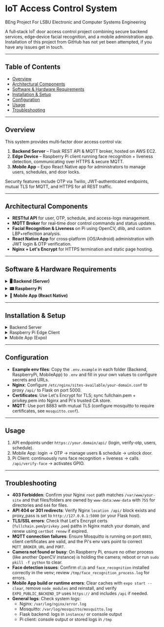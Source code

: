 # IoT Access Control System 
BEng Project For LSBU Electronic and Computer Systems Engineering

A full‑stack IoT door access control project combining secure backend services, edge‑device facial recognition, and a mobile administration app.
Installation of this project from GitHub has not yet been attempted, if you have any issues get in touch.


---
## Table of Contents
- [Overview](#overview)
- [Architectural Components](#architectural-components)
- [Software & Hardware Requirements](#software--hardware-requirements)
- [Installation & Setup](#installation--setup)
- [Configuration](#configuration)
- [Usage](#usage)
- [Troubleshooting](#troubleshooting)

---
## Overview
This system provides multi‑factor door access control via:

1. **Backend Server** – Flask REST API & MQTT broker, hosted on AWS EC2.
2. **Edge Device** – Raspberry Pi client running face recognition + liveness detection, communicating over HTTPS & secure MQTT.
3. **Mobile App** – Expo React Native app for administrators to manage users, schedules, and door locks.

Security features include OTP via Twilio, JWT‑authenticated endpoints, mutual TLS for MQTT, and HTTPS for all REST traffic.

---
## Architectural Components
- **RESTful API** for user, OTP, schedule, and access-logs management.
- **MQTT Broker** for real‑time door control commands and status updates.
- **Facial Recognition & Liveness** on Pi using OpenCV, dlib, and custom LBP+reflection analysis.
- **React Native App** for cross‑platform (iOS/Android) administration with JWT login & OTP verification.
- **Nginx + Let's Encrypt** for HTTPS termination and static page hosting.

---
## Software & Hardware Requirements
<details>
<summary><strong>🖥️ Backend (Server)</strong></summary>

- Operating System: Ubuntu 22.04 LTS (Jammy Jellyfish)
- Python: 3.10.x
- Flask: 2.2.3
- Flask‑Bcrypt: 1.0.1
- Flask‑CORS: 3.0.10
- Flask‑JWT‑Extended: 4.4.4
- Flask‑MQTT: 1.1.1
- Flask‑RESTful: 0.3.9
- Flask‑SQLAlchemy: 3.0.3
- python‑dotenv: 1.0.0
- SQLAlchemy: 2.0.4
- Twilio: 7.16.4
- Requests: 2.28.2
- Nginx: latest (via apt)
- Mosquitto (MQTT): latest (via apt)
- SQLite: embedded local database for Flask-SQLAlchemy

</details>

<details>
<summary><strong>📟 Raspberry Pi</strong></summary>

- Hardware: Raspberry Pi 4 Model B (4GB RAM)
- Operating System: Ubuntu 24.04 LTS for arm64/Desktop
- Python: 3.10.x
- OpenCV (headless): opencv‑python‑headless
- face_recognition (dlib dependency)
- dlib: latest
- numpy: latest
- Flask: 2.2.3 (for Pi‑hosted UI)
- MQTT Handler: paho‑mosquitto via Flask‑MQTT

</details>

<details>
<summary><strong>📱 Mobile App (React Native)</strong></summary>

- Node.js: >=16.x (LTS recommended)
- npm: >=8.x
- Expo CLI: ~6.x
- Expo SDK: ~52.0.37
- React Native: 0.76.7
- Dependencies (see `MobileApp/package.json`):
  - @expo/vector-icons
  - expo‑router, expo‑secure-store, expo‑splash‑screen, expo‑constants, etc.
  - react‑native‑paper, react‑native‑reanimated, @react-navigation/*
  - react‑native-webview, async‑storage, datetimepicker, etc.

</details>

---
## Installation & Setup

<details>
<summary>Backend Server</summary>

```bash
# 1.1 Clone the repo
git clone <your-repo-url>
cd IoT-Access-Control-System/Backend

# 1.2 Update and install system packages
sudo apt update && sudo apt install -y python3 python3-venv python3-pip nginx mosquitto mosquitto-clients

# 1.3 Create Python virtual environment
env=venv && python3 -m venv $env && source $env/bin/activate

# 1.4 Install Python dependencies
pip install --upgrade pip
pip install -r requirements.txt

# 1.5 Configure environment variables
cp .env.example .env  # edit .env to add your own TWILIO, MQTT, JWT settings

# 1.6 Start and enable the backend service
./start_backend.sh
```

</details>


<details>
<summary>Raspberry Pi Edge Client</summary>

```bash
# 2.1 Prepare the Pi (Ubuntu 24.04)
sudo apt update && sudo apt install -y python3 python3-venv python3-pip python3-opencv mosquitto mosquitto-clients nginx

# 2.2 Clone and enter the Pi client directory
git clone <your-repo-url>
cd IoT-Access-Control-System/RaspberryPi

# 2.3 Create virtual environment and install dependencies
python3 -m venv venv && source venv/bin/activate
pip install --upgrade pip
pip install -r requirements.txt

# 2.4 Configure certificates for MQTT and HTTPS
cp .env.example .env  # update BACKEND_URL, MQTT, cert paths
sudo cp $CA_CERT_PATH /usr/local/share/ca-certificates/pi-ca.crt
sudo update-ca-certificates

# 2.5 Start the Pi client
python3 main.py
```

</details>


<details>
<summary>Mobile App (Expo)</summary>

```bash
# 3.1 Prerequisites
# Node.js >= 16.x, npm >= 8.x

# 3.2 Install Expo CLI globally (if not already)
npm install -g expo-cli

# 3.3 Clone and install dependencies
git clone <your-repo-url>
cd IoT-Access-Control-System/MobileApp
npm install

# 3.4 Configure environment
cp .env.example .env  # set EXPO_PUBLIC_BACKEND_IP=https://your.domain/api

# 3.5 Launch in development
npm start  # then scan QR code in Expo Go
```

</details>

---
## Configuration
- **Example env files**: Copy the `.env.example` in each folder (Backend, RaspberryPi, MobileApp) to `.env` and fill in your own values to configure secrets and URLs.
- **Nginx**: Configure `/etc/nginx/sites-available/your-domain.conf` to proxy `/api/` to Flask on port 5000.
- **Certificates**: Use Let's Encrypt for TLS; sync fullchain.pem + privkey.pem into Nginx and Pi's trusted CA store.
- **MQTT**: Use port 8883 with mutual TLS (configure mosquitto to require certificates, see `mosquitto.conf`).

---
## Usage
1. API endpoints under `https://your.domain/api/` (login, verify-otp, users, schedule).
2. Mobile App: login → OTP → manage users & schedule → unlock door.
3. Pi Client: continuously runs face recognition + liveness → calls `/api/verify-face` → activates GPIO.

---
## Troubleshooting
- **403 Forbidden**: Confirm your Nginx `root` path matches `/var/www/your-site` and that files/folders are owned by `www-data:www-data` with `755` for directories and `644` for files.
- **API 404 or 301 redirects**: Verify Nginx `location /api/` block exists and proxy_pass is set to `http://127.0.0.1:5000` (or your Flask host).
- **TLS/SSL errors**: Check that Let's Encrypt certs (`fullchain.pem`/`privkey.pem`) paths in Nginx match your domain, and renew using `certbot renew` if expired.
- **MQTT connection failures**: Ensure Mosquitto is running on port `8883`, client certificates are valid, and the Pi's env vars point to correct `MQTT_BROKER_URL` and `PORT`.
- **Camera not found or busy**: On Raspberry Pi, ensure no other process (like another OpenCV instance) is holding the camera; reboot or run `sudo pkill -f python` to clear.
- **Face detection issues**: Confirm `dlib` and `face_recognition` installed correctly in the venv; review `/tmp/face_recognition_process.log` for errors.
- **Mobile App build or runtime errors**: Clear caches with `expo start --clear`, remove `node_modules` and reinstall, and verify `EXPO_PUBLIC_BACKEND_IP` uses `https://` and includes `/api` if needed.
- **General logs**: Check system logs:
  - Nginx: `/var/log/nginx/error.log`
  - Mosquitto: `/var/log/mosquitto/mosquitto.log`
  - Flask backend: logs in `instance/` or console output
  - Pi client: console output or stored logs in `/tmp`
